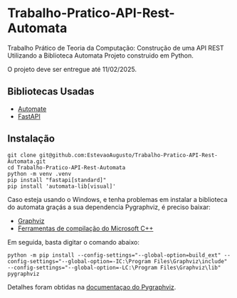 # Trabalho-Pratico-API-Rest-Automata
Trabalho Prático de Teoria da Computação: Construção de uma API REST Utilizando a Biblioteca Automata
Projeto construido em Python.

O projeto deve ser entregue até 11/02/2025. 

## Bibliotecas Usadas

- [Automate](https://github.com/caleb531/automata)
- [FastAPI](https://fastapi.tiangolo.com/)

## Instalação

```
git clone git@github.com:EstevaoAugusto/Trabalho-Pratico-API-Rest-Automata.git
cd Trabalho-Pratico-API-Rest-Automata
python -m venv .venv
pip install "fastapi[standard]"
pip install 'automata-lib[visual]'
```

Caso esteja usando o Windows, e tenha problemas em instalar a biblioteca do automata graçás a sua dependencia Pygraphviz, é preciso baixar:

- [Graphviz](https://graphviz.org/download/)
- [Ferramentas de compilação do Microsoft C++](https://visualstudio.microsoft.com/pt-br/visual-cpp-build-tools/)

Em seguida, basta digitar o comando abaixo:

```
python -m pip install --config-settings="--global-option=build_ext" --config-settings="--global-option=-IC:\Program Files\Graphviz\include" --config-settings="--global-option=-LC:\Program Files\Graphviz\lib" pygraphviz
```

Detalhes foram obtidas na [documentaçao do Pygraphviz](https://pygraphviz.github.io/documentation/stable/install.html#windows).